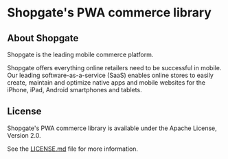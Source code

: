 # Shopgate's PWA commerce library


## About Shopgate

Shopgate is the leading mobile commerce platform.

Shopgate offers everything online retailers need to be successful in mobile. Our leading software-as-a-service (SaaS) enables online stores to easily create, maintain and optimize native apps and mobile websites for the iPhone, iPad, Android smartphones and tablets.

## License

Shopgate's PWA commerce library is available under the Apache License, Version 2.0.

See the [LICENSE.md](./LICENSE.md) file for more information.

